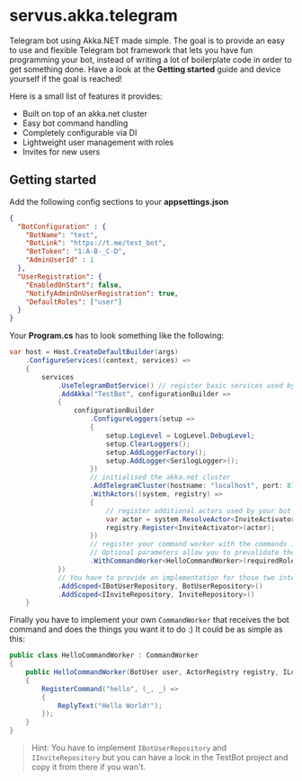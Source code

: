 # servus.akka.telegram
Telegram bot using Akka.NET made simple. The goal is to provide an easy to use and flexible Telegram bot framework that lets you have fun programming your bot,
instead of writing a lot of boilerplate code in order to get something done. Have a look at the **Getting started** guide and device yourself if the goal is reached! 

Here is a small list of features it provides:

- Built on top of an akka.net cluster
- Easy bot command handling
- Completely configurable via DI
- Lightweight user management with roles
- Invites for new users

## Getting started

Add the following config sections to your **appsettings.json**

```json
{
  "BotConfiguration" : {
    "BotName": "test",
    "BotLink": "https://t.me/test_bot",
    "BotToken": "1:A-B-_C-D",
    "AdminUserId" : 1
  },
  "UserRegistration": {
    "EnabledOnStart": false,
    "NotifyAdminOnUserRegistration": true,
    "DefaultRoles": ["user"]
  }
}
```

Your **Program.cs** has to look something like the following:  

```csharp
var host = Host.CreateDefaultBuilder(args)
    .ConfigureServices((context, services) =>
    {
        services
            .UseTelegramBotService() // register basic services used by the framework
            .AddAkka("TestBot", configurationBuilder =>
            {
                configurationBuilder
                    .ConfigureLoggers(setup =>
                    {
                        setup.LogLevel = LogLevel.DebugLevel;
                        setup.ClearLoggers();
                        setup.AddLoggerFactory();
                        setup.AddLogger<SerilogLogger>();
                    })
                    // initialised the akka.net cluster
                    .AddTelegramCluster(hostname: "localhost", port: 8110, seedNodes: new[] {"akka.tcp://TestBot@localhost:8110"}, additionRoles: "test")
                    .WithActors((system, registry) =>
                    {
                        // register additional actors used by your bot
                        var actor = system.ResolveActor<InviteActivator>("test-invite-activator");
                        registry.Register<InviteActivator>(actor);
                    })
                    // register your command worker with the commands it should handle. 
                    // Optional parameters allow you to prevalidate the command input without you doing anything
                    .WithCommandWorker<HelloCommandWorker>(requiredRole: "user", builder => { builder.AddCommand("/hello"); });
            })
            // You have to provide an implementation for those two interfaces
            .AddScoped<IBotUserRepository, BotUserRepository>()
            .AddScoped<IInviteRepository, InviteRepository>()
    }
```

Finally you have to implement your own `CommandWorker` that receives the bot command and does the things you want it to do :)
It could be as simple as this:

```csharp
public class HelloCommandWorker : CommandWorker
{
    public HelloCommandWorker(BotUser user, ActorRegistry registry, ILogger<StartStopCommandWorker> logger) : base(user, registry, logger)
    {
        RegisterCommand("hello", (_, _) =>
        {
            ReplyText("Hello World!");
        });
    }
}
```

> Hint: You have to implement `IBotUserRepository` and `IInviteRepository` but you can have a look in the TestBot project and copy it from there if you wan't.
